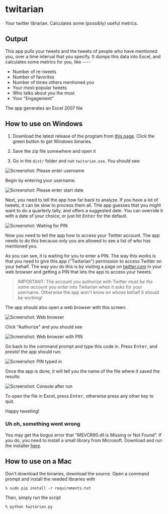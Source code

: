 twitarian
=========

Your twitter librarian. Calculates some (possibly) useful metrics.

## Output

This app pulls your tweets and the tweets of people who have mentioned you, over a time interval that you specify.
It dumps this data into Excel, and calculates some metrics for you, like ----
- Number of re-tweets
- Number of favorites
- Number of times others mentioned you
- Your most-popular tweets
- Who talks about you the most
- Your "Engagement"

The app generates an Excel 2007 file

## How to use on Windows

1. Download the latest release of the program from [this page](https://github.com/bcattle/twitarian/releases).
Click the green button to get Windows binaries.

2. Save the zip file somewhere and open it

3. Go in the `dist/` folder and run `twitarian.exe`. You should see:

![Screenshot: Please enter username](https://raw.github.com/bcattle/twitarian/master/doc/how-to-0.png)

Begin by entering your username.

![Screenshot: Please enter start date](https://raw.github.com/bcattle/twitarian/master/doc/how-to-1.png)

Next, you need to tell the app how far back to analyze. If you have a lot of tweets, it can be slow to process them all.
THe app guesses that you might want to do a quarterly tally, and offers a suggested date. You can override it with a date
of your choice, or just hit <kbd>Enter</kbd> for the default.

![Screenshot: Waiting for PIN](https://raw.github.com/bcattle/twitarian/master/doc/how-to-2.png)

Now you need to tell the app how to access your Twitter account. The app needs to do this because only you are allowed
to see a list of who has mentioned you.

As you can see, it is waiting for you to enter a PIN. The way this works is that you need to give this app ("Twitarian")
permission to access Twitter on your behalf. The way you do this is by visiting a page on [twitter.com](http://twitter.com/)
in your web browser and getting a PIN that lets the app to access your tweets.

> IMPORTANT: The account you authorize with Twitter *must be the same account* you enter into Twitarian when it asks for
your username. Otherwise the app won't know on whose behalf it should be working!

The app should also open a web browser with this screen:

![Screenshot: Web browser](https://raw.github.com/bcattle/twitarian/master/doc/auth1.png)

Click "Authorize" and you should see

![Screenshot: Web browser with PIN](https://raw.github.com/bcattle/twitarian/master/doc/auth2.png)

Go back to the command prompt and type this code in. Press <kbd>Enter</kbd>, and presto! the app should run:

![Screenshot: PIN typed in](https://raw.github.com/bcattle/twitarian/master/doc/how-to-3.png)

Once the app is done, it will tell you the name of the file where it saved the results:

![Screenshot: Console after run](https://raw.github.com/bcattle/twitarian/master/doc/how-to-4.png)

To open the file in Excel, press <kbd>Enter</kbd>, otherwise press any other key to quit.

Happy tweeting!

### Uh oh, something went wrong

You may get the bogus error that "MSVCR90.dll is Missing or Not Found". If you do, you need to install a small library
from Microsoft. Download and run the installer [here](http://www.microsoft.com/en-us/download/details.aspx?id=29).

## How to use on a Mac

Don't download the binaries, download the source. Open a command prompt and install the needed libraries with

```
% sudo pip install -r requirements.txt
```

Then, simply run the script

```
% python twitarian.py
```

